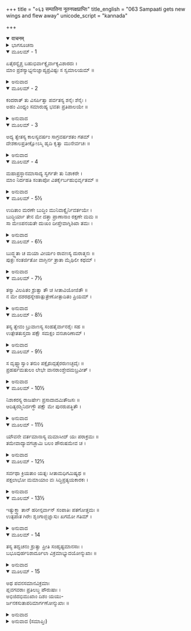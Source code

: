+++
title = "०६३ सम्पातिना नूतनपक्षप्राप्तिः"
title_english = "063 Sampaati gets new wings and flew away"
unicode_script = "kannada"

+++
<details open><summary>वाचनम्</summary>

<div class="audioEmbed"  caption="श्रीराम-हरिसीताराममूर्ति-घनपाठिभ्यां वचनम्" src="https://archive.org/download/Ramayana-recitation-Sriram-harisItArAmamUrti-Ghanapaati-v2/Kanda_4/Kanda_4_KSK-063-Sampaati_gets_new_wings_and_flew_away.mp3"></div>
</details>



<details><summary>ಭಾಗಸೂಚನಾ</summary>

ಸಂಪಾತಿಗೆ ರೆಕ್ಕೆ ಮೂಡಿದುದು, ವಾನರರನ್ನು ಪ್ರೋತ್ಸಾಹಿಸಿ ಸಂಪಾತಿಯು ಹಾರಿಹೋದುದು, ವಾನರರು ದಕ್ಷಿಣ ದಿಕ್ಕಿಗೆ ಪ್ರಯಾಣಮಾಡಿದುದು
</details>

<details open><summary>ಮೂಲಮ್ - 1</summary>

ಏತೈರನ್ಯೈಶ್ಚ ಬಹುಭಿರ್ವಾಕ್ಯೈರ್ವಾಕ್ಯವಿಶಾರದಃ ।  
ಮಾಂ ಪ್ರಶಸ್ಯಾಭ್ಯನುಜ್ಞಾಪ್ಯಪ್ರವಿಷ್ಟಃ ಸ ಸ್ವಮಾಲಯಮ್ ॥
</details>

<details><summary>ಅನುವಾದ</summary>

ಕಪಿಶ್ರೇಷ್ಠರೇ! ವಾಕ್ಯವಿಶಾರದನಾದ ನಿಶಾಕರ ಮುನಿಯು ಈ ಮಾತುಗಳಿಂದ ಇನ್ನೂ ಅನೇಕ ಸವಿನುಡಿಗಳಿಂದ ನನ್ನನ್ನು ಪ್ರಶಂಸಿಸಿ, ನನಗೆ ಆಜ್ಞೆಯನ್ನಿತ್ತು ತಮ್ಮ ಆಶ್ರಮದೊಳಗೆ ಹೊರಟುಹೋದರು.॥1॥
</details>

<details open><summary>ಮೂಲಮ್ - 2</summary>

ಕಂದರಾತ್ ತು ವಿಸರ್ಪಿತ್ವಾ ಪರ್ವತಸ್ಯ ಶನೈಃ ಶೆನೈಃ ।  
ಅಹಂ ವಿಂಧ್ಯಂ ಸಮಾರುಹ್ಯ ಭವತಃ ಪ್ರತಿಪಾಲಯೇ ॥
</details>

<details><summary>ಅನುವಾದ</summary>

ಅನಂತರ ಕಂದರಗಳಿಂದ ನಿಧಾನವಾಗಿ ಹೊರಟು ನಾನು ವಿಂಧ್ಯಪರ್ವತದ ಶಿಖರವನ್ನು ಹತ್ತಿಬಂದೆ. ಅಂದಿನಿಂದ ನಿಮ್ಮಗಳ ದಾರಿ ಕಾಯುತ್ತಾ ಇದ್ದೇನೆ.॥2॥
</details>

<details open><summary>ಮೂಲಮ್ - 3</summary>

ಅದ್ಯ ತ್ವೇತಸ್ಯ ಕಾಲಸ್ಯವರ್ಷಂ ಸಾಗ್ರವರ್ಷಶತಂ ಗತಮ್ ।  
ದೇಶಕಾಲಪ್ರತೀಕ್ಷೋಽಸ್ಮಿ ಹೃದಿ ಕೃತ್ವಾ ಮುನೇರ್ವಚಃ ॥
</details>

<details><summary>ಅನುವಾದ</summary>

ಮುನಿಯೊಡನೆ ಮಾತುಕತೆಯಾಡಿದ ಬಳಿಕ ಇಂದಿನವರೆಗೆ ಕಳೆದ ಸಮಯದಲ್ಲಿ ಎಂಟುಸಾವಿರಕ್ಕಿಂತ ಹೆಚ್ಚು ವರ್ಷಗಳು ಕಳೆದುಹೋಗಿವೆ. ಮುನಿಯು ಹೇಳಿದುದನನ್ನು ಮನಸ್ಸಿನಲ್ಲಿಟ್ಟುಕೊಂಡು ದೇಶ-ಕಾಲವನ್ನು ಪ್ರತೀಕ್ಷೆಮಾಡುತ್ತಿದ್ದೇನೆ.॥3॥
</details>

<details open><summary>ಮೂಲಮ್ - 4</summary>

ಮಹಾಪ್ರಸ್ಥಾನಮಾಸಾದ್ಯ ಸ್ವರ್ಗತೇ ತು ನಿಶಾಕರೇ ।  
ಮಾಂ ನಿರ್ದಹತಿ ಸಂತಾಪೋ ವಿತರ್ಕೈರ್ಬಹುಭಿರ್ವೃತಮ್ ॥
</details>

<details><summary>ಅನುವಾದ</summary>

ನಿಶಾಕರ ಮುನಿಯು ಮಹಾಪ್ರಸ್ಥಾನ ಮಾಡಿ ಸ್ವರ್ಗ ಲೋಕಕ್ಕೆ ಹೊರಟುಹೋದಂದಿನಿಂದ ನಾನು ಅನೇಕ ಪ್ರಕಾರದ ತರ್ಕ-ವಿತರ್ಕಗಳ ಸಂತಾಪದ ಅಗ್ನಿಯು ನನ್ನನ್ನು ಹಗಲು-ರಾತ್ರೆ ಸುಡುತ್ತಿದೆ.॥4॥
</details>

<details open><summary>ಮೂಲಮ್ - 5½</summary>

ಉದಿತಾಂ ಮರಣೇ ಬುದ್ಧಿಂ ಮುನಿವಾಕ್ಯೈರ್ನಿವರ್ತಯೇ ।  
ಬುದ್ಧಿರ್ಯಾ ತೇನ ಮೇ ದತ್ತಾ ಪ್ರಾಣಾನಾಂ ರಕ್ಷಣೇ ಮಮ ॥  
ಸಾ ಮೇಽಪನಯತೇ ದುಃಖಂ ದೀಪ್ತೇವಾಗ್ನಿಶಿಖಾ ತಮಃ ।
</details>

<details><summary>ಅನುವಾದ</summary>

ನನ್ನ ಮನಸ್ಸಿನಲ್ಲಿ ಅನೇಕ ಸಲ ಪ್ರಾಣ ತ್ಯಾಗದ ಇಚ್ಛೆ ಉಂಟಾಗಿತ್ತು, ಆದರೆ ಮುನಿಯ ಮಾತನ್ನು ನೆನೆದು ನಾನು ಆ ಸಂಕಲ್ಪವನ್ನು ತ್ಯಜಿಸುತ್ತಿದ್ದೆ. ಪ್ರಾಣಗಳನ್ನು ಧರಿಸಿಕೊಂಡಿರ ಬೇಕೆಂದು ಅವರು ಹೇಳಿದ ಮಾತು-ಉರಿಯುವ ಬೆಂಕಿಯ ಅಂಧಕಾರವನ್ನು ದೂರ ಗೊಳಿಸುವಂತೆಯೇ, ನನ್ನ ದುಃಖವನ್ನು ದೂರಗೊಳಿಸುತ್ತಾ ಇದೆ.॥5॥
</details>

<details open><summary>ಮೂಲಮ್ - 6½</summary>

ಬುದ್ಧ್ಯತಾ ಚ ಮಯಾ ವೀರ್ಯಂ ರಾವಣಸ್ಯ ದುರಾತ್ಮನಃ ॥  
ಪುತ್ರಃ ಸಂತರ್ಜಿತೋ ವಾಗ್ಭಿರ್ನ ತ್ರಾತಾ ಮೈಥಿಲೀ ಕಥಮ್ ।
</details>

<details><summary>ಅನುವಾದ</summary>

ದುರಾತ್ಮಾ ರಾವಣನಲ್ಲಿ ಇರುವ ಬಲವನ್ನು ನಾನು ತಿಳಿದಿದ್ದೇನೆ. ಅದಕ್ಕಾಗಿ ನಾನು ನನ್ನ ಮಗನನ್ನು - ನೀನು ಸೀತೆಯನ್ನು ಏಕೆ ರಕ್ಷಿಸಲಿಲ್ಲ? ಎಂದು ಕಟುವಚನಗಳಿಂದ ಗದರಿಸಿದ್ದೆ.॥6॥
</details>

<details open><summary>ಮೂಲಮ್ - 7½</summary>

ತಸ್ಯಾ ವಿಲಪಿತಂ ಶ್ರುತ್ವಾ ತೌ ಚ ಸೀತಾವಿಯೋಜಿತೌ ॥  
ನ ಮೇ ದಶರಥಸ್ನೇಹಾತ್ಪುತ್ರೇಣೋತ್ಪಾದಿತಂ ಪ್ರಿಯಮ್ ।
</details>

<details><summary>ಅನುವಾದ</summary>

ಸೀತಾದೇವಿಯ ವಿಲಾಪವನ್ನು ಕೇಳಿಯೂ, ರಾಮ-ಲಕ್ಷ್ಮಣರು ಸೀತೆಯಿಂದ ಅಗಲಿರುವ ರೆಂದು ತಿಳಿದೂ, ನನ್ನ ಮಗನು ದಶರಥನೊಡನೆ ನನಗಿದ್ದ ಸ್ನೇಹಕ್ಕೆ ಅನುಗುಣನಾಗಿ ನನಗೆ ಯಾವ ವಿಧವಾದ ಸಂತೋಷವನ್ನು ಉಂಟುಮಾಡಲಿಲ್ಲ.॥7॥
</details>

<details open><summary>ಮೂಲಮ್ - 8½</summary>

ತಸ್ಯ ತ್ವೇವಂ ಬ್ರುವಾಣಸ್ಯ ಸಂಹತೈರ್ವಾನರೈಃ ಸಹ ॥  
ಉತ್ಪೇತತುಸ್ತದಾ ಪಕ್ಷೌ ಸಮಕ್ಷಂ ವನಚಾರಿಣಾಮ್ ।
</details>

<details><summary>ಅನುವಾದ</summary>

ಅಲ್ಲಿ ಒಟ್ಟಿಗೆ ಕುಳಿತಿದ್ದ ವಾನರರೊಂದಿಗೆ ಸಂಪಾತಿಯು ಹೀಗೆ ಮಾತನಾಡುತ್ತಿರವಾಗಲೇ ಆ ವಾನರರ ಸಮಕ್ಷಮದಲ್ಲಿ ಅವನಿಗೆ ಎರಡು ಹೊಸ ರೆಕ್ಕೆಗಳು ಮೂಡಿದವು.॥8॥
</details>

<details open><summary>ಮೂಲಮ್ - 9½</summary>

ಸ ದೃಷ್ಟ್ವಾಸ್ವಾಂ ತನುಂ ಪಕ್ಷೈರುದ್ಗತೈರರುಣಚ್ಛದೈಃ ॥  
ಪ್ರಹರ್ಷಮತುಲಂ ಲೇಭೇ ವಾನರಾಂಶ್ಚೇದಮಬ್ರವೀತ್ ।
</details>

<details><summary>ಅನುವಾದ</summary>

ತನ್ನ ಶರೀರದಲ್ಲಿ ಮೂಡಿದ ಹೊಸ ಕೆಂಪಾದ ರೆಕ್ಕೆಗಳನ್ನು ನೋಡಿ ಸಂಪಾತಿಗೆ ಬಹಳ ಹರ್ಷವಾಯಿತು. ಅವನು ವಾನರರಲ್ಲಿ ಹೀಗೆ ಹೇಳಿದನು.॥9॥
</details>

<details open><summary>ಮೂಲಮ್ - 10½</summary>

ನಿಶಾಕರಸ್ಯ ರಾಜರ್ಷೇಃ ಪ್ರಸಾದಾದಮಿತೌಜಸಃ ॥  
ಆದಿತ್ಯರಶ್ಮಿನಿರ್ದಗ್ಧೌ ಪಕ್ಷೌ ಮೇ ಪುನರುಪತ್ಥಿತೌ ।
</details>

<details><summary>ಅನುವಾದ</summary>

ಕಪೀಶ್ವರರೇ! ಅಮಿತತೇಜಸ್ವೀ ರಾಜರ್ಷಿ ನಿಶಾಕರನ ಪ್ರಸಾದದಿಂದ ಸೂರ್ಯಕಿರಣಗಳ ಮೂಲಕ ಸುಟ್ಟುಹೋದ ನನ್ನ ಎರಡೂ ರೆಕ್ಕೆಗಳು ಪುನಃ ಮೂಡಿಕೊಂಡಿವೆ.॥10॥
</details>

<details open><summary>ಮೂಲಮ್ - 11½</summary>

ಯೌವನೇ ವರ್ತಮಾನಾಸ್ಯ ಮಮಾಸೀದ್ ಯಃ ಪರಾಕ್ರಮಃ ॥  
ತಮೇವಾದ್ಯಾವಗಚ್ಛಾಮಿ ಬಲಂ ಪೌರುಷಮೇವ ಚ ।
</details>

<details><summary>ಅನುವಾದ</summary>

ಯೌವನದಲ್ಲಿ ನನ್ನಲ್ಲಿ ಇದ್ದ ಬಲ-ಪರಾಕ್ರಮಗಳು, ಪುರುಷಾರ್ಥಗಳನ್ನೇ ನಾನು ಇಂದು ಅನುಭವಿಸುತ್ತಿದ್ದೇನೆ.॥11॥
</details>

<details open><summary>ಮೂಲಮ್ - 12½</summary>

ಸರ್ವಥಾ ಕ್ರಿಯತಾಂ ಯತ್ನಃ ಸೀತಾಮಧಿಗಮಿಷ್ಯಥ ॥  
ಪಕ್ಷಲಾಭೋ ಮಮಾಯಾಂ ವಃ ಸಿದ್ಧಿಪ್ರತ್ಯಯಕಾರಕಃ ।
</details>

<details><summary>ಅನುವಾದ</summary>

ವಾನರರೇ! ನೀವು ಎಲ್ಲ ಪ್ರಕಾರದಿಂದ ಪ್ರಯತ್ನ ಮಾಡಿರಿ. ನಿಶ್ಚಯವಾಗಿ ನಿಮಗೆ ಸೀತೆಯ ದರ್ಶನವಾಗುವುದು, ನನಗೆ ರೆಕ್ಕೆಗಳು ದೊರೆಯುವುದು, ನಿಮ್ಮ ಕಾರ್ಯಸಿದ್ಧಿಯ ವಿಶ್ವಾಸ ಕೊಡುವಂತಹುದಾಗಿದೆ.॥12॥
</details>

<details open><summary>ಮೂಲಮ್ - 13½</summary>

ಇತ್ಯುಕ್ತ್ವಾ ತಾನ್ ಹರೀನ್ಸರ್ವಾನ್ ಸಂಪಾತಿಃ ಪತಗೋತ್ತಮಃ ॥  
ಉತ್ಪಪಾತ ಗಿರೇಃ ಶೃಂಗಾಜ್ಜಿಜ್ಞಾಸುಃ ಖಗಮೋ ಗತಿಮ್ ।
</details>

<details><summary>ಅನುವಾದ</summary>

ಆ ಸಮಸ್ತ ವಾನರರಲ್ಲಿ ಹೀಗೆ ಹೇಳಿ ಪಕ್ಷಿಗಳಲ್ಲಿ ಶ್ರೇಷ್ಠ ಸಂಪಾತಿಯು ಆಕಾಶ ಗಮನದ ಶಕ್ತಿಯ ಪರಿಚಯ ಪಡೆಯಲು ಆ ಪರ್ವತ ಶಿಖರದಿಂದ ಹಾರಿಹೋದನು.॥13॥
</details>

<details open><summary>ಮೂಲಮ್ - 14</summary>

ತಸ್ಯ ತದ್ವಚನಂ ಶ್ರುತ್ವಾ ಪ್ರೀತಿ ಸಂಹೃಷ್ಟಮಾನಸಾಃ ।  
ಬಭೂವುರ್ಹರಿಶಾರ್ದೂಲಾ  ವಿಕ್ರಮಾಭ್ಯುದಯೋನ್ಮುಖಾಃ ॥
</details>

<details><summary>ಅನುವಾದ</summary>

ಅವನ ಮಾತನ್ನು ಕೇಳಿ ಆ ಶ್ರೇಷ್ಠವಾನರರ ಹೃದಯಗಳು ಪ್ರಸನ್ನತೆಯಿಂದ ಅರಳಿದವು. ಅವರು ಪರಾಕ್ರಮಸಾಧ್ಯ ಅಭ್ಯುದಯಕ್ಕಾಗಿ ಉದ್ಯುಕ್ತರಾದರು.॥14॥
</details>

<details open><summary>ಮೂಲಮ್ - 15</summary>

ಅಥ ಪವನಸಮಾನವಿಕ್ರಮಾಃ  
ಪ್ಲವಗವರಾಃ ಪ್ರತಿಲಬ್ಧ ಪೌರುಷಾಃ ।  
ಅಭಿಜಿದಭಿಮುಖಾಂ ದಿಶಂ ಯಯು-  
ರ್ಜನಕಸುತಾಪರಿಮಾರ್ಗಣೋನ್ಮುಖಾಃ ॥
</details>

<details><summary>ಅನುವಾದ</summary>

ಅನಂತರ ವಾಯುವಿನಂತಹ ಪರಾಕಮಿ ಆ ಶ್ರೇಷ್ಠ ವಾನರರು ತಾವು ಮರೆತು ಹೋದ ಪುರುಷಾರ್ಥವನ್ನು ಪುನಃ ಪಡೆದುಕೊಂಡರು ಮತ್ತು ಜಾನಕಿಯನ್ನು ಹುಡುಕಲು ಉತ್ಸುಕರಾಗಿ ಅಭಿಜಿತ್ ನಕ್ಷತ್ರದಿಂದ ಯುಕ್ತವಾದ ದಕ್ಷಿಣ ದಿಕ್ಕಿನ ಕಡೆಗೆ ಹೊರಟರು.॥15॥
</details>

<details><summary>ಅನುವಾದ (ಸಮಾಪ್ತಿಃ)</summary>

ಶ್ರೀ ವಾಲ್ಮೀಕಿವಿರಚಿತ ಆರ್ಷರಾಮಾಯಣ ಆದಿಕಾವ್ಯದ ಕಿಷ್ಕಿಂಧಾ ಕಾಂಡದ ಅರವತ್ತಮೂರನೆಯ ಸರ್ಗ ಸಂಪೂರ್ಣವಾಯಿತು.॥63॥
</details>
